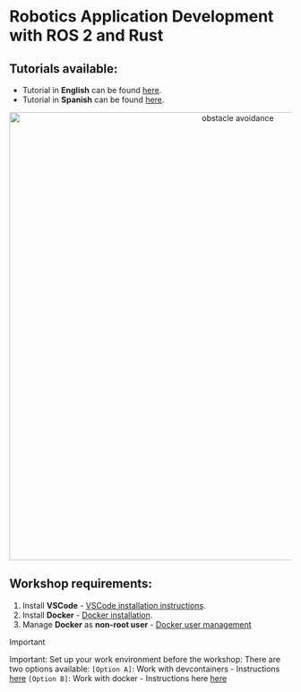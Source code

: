 # Robotics Application Development with ROS 2 and Rust
## Tutorials available:

- Tutorial in **English** can be found [here](./tutorials/english_tutorial/ROS2%20Rust%20workshop.md).
- Tutorial in **Spanish** can be found [here](./tutorials/spanish_tutorial/ROS2%20Rust%20workshop.md).

<div align="center">
    <img src="./tutorials/videos/obstacle_avoidance.gif" width="800" alt="obstacle avoidance">
</div>


## Workshop requirements:
 1. Install **VSCode** - [VSCode installation instructions](https://code.visualstudio.com/docs/setup/linux).
 2. Install **Docker** - [Docker installation](https://docs.docker.com/engine/install/ubuntu/).
 3. Manage **Docker** as **non-root user** - [Docker user management](https://docs.docker.com/engine/install/linux-postinstall/)

> [!IMPORTANT]
> Important: Set up your work environment before the workshop:
> There are two options available:
> `[Option A]`: Work with devcontainers - Instructions [here](./ROS2%20Rust%20workshop%20devcontainer.md)
> `[Option B]`: Work with docker - Instructions here [here](./ROS2%20Rust%20workshop%20docker.md)





